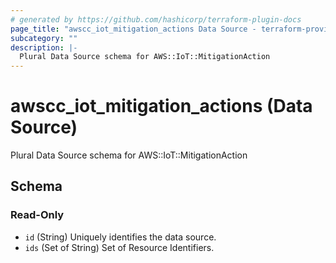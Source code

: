 ```yaml
---
# generated by https://github.com/hashicorp/terraform-plugin-docs
page_title: "awscc_iot_mitigation_actions Data Source - terraform-provider-awscc"
subcategory: ""
description: |-
  Plural Data Source schema for AWS::IoT::MitigationAction
---
```


# awscc_iot_mitigation_actions (Data Source)

Plural Data Source schema for AWS::IoT::MitigationAction



<!-- schema generated by tfplugindocs -->
## Schema

### Read-Only

- `id` (String) Uniquely identifies the data source.
- `ids` (Set of String) Set of Resource Identifiers.


